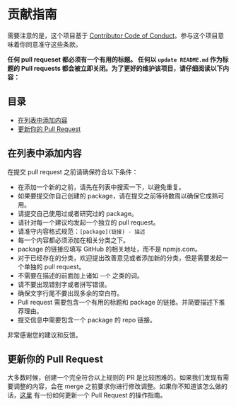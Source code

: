 # 贡献指南

需要注意的是，这个项目基于 [Contributor Code of Conduct](code-of-conduct.md)。参与这个项目意味着你同意准守这些条款。

**任何 pull requeset 都必须有一个有用的标题。 任何以 `update README.md` 作为标题的 Pull requests 都会被立即关闭。为了更好的维护该项目，请仔细阅读以下内容：**

## 目录

- [在列表中添加内容](#在列表中添加内容)
- [更新你的 Pull Request](#更新你的-Pull-Request)

## 在列表中添加内容

在提交 pull request 之前请确保符合以下条件：

- 在添加一个新的之前，请先在列表中搜索一下，以避免重复。
- 如果要提交你自己创建的 package，请在提交之前等待数周以确保它成熟可用。
- 请提交自己使用过或者研究过的 package。
- 请针对每一个建议均发起一个独立的 pull request。
- 请准守内容格式规范：`[package](链接) - 描述`
- 每一个内容都必须添加在相关分类之下。
- package 的链接应填写 GitHub 的相关地址，而不是 npmjs.com。
- 对于已经存在的分类，欢迎提出改善意见或者添加新的分类，但是需要发起一个单独的 pull request。
- 不需要在描述的前面加上诸如 `一个` 之类的词。
- 请不要出现错别字或者拼写错误。
- 确保文字行尾不要出现多余的空白符。
- Pull request 需要包含一个有用的标题和 package 的链接。并简要描述下推荐理由。
- 提交信息中需要包含一个 package 的 repo 链接。

非常感谢您的建议和反馈。

## 更新你的 Pull Request

大多数时候，创建一个完全符合以上规则的 PR 是比较困难的。如果我们发现有需要调整的内容，会在 merge 之前要求你进行修改调整。如果你不知道该怎么做的话，[这里](https://github.com/RichardLitt/docs/blob/master/amending-a-commit-guide.md) 有一份如何更新一个 Pull Request 的操作指南。
